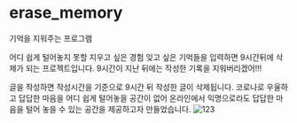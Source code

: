 # erase_memory


기억을 지워주는 프로그램

어디 쉽게 털어놓지 못할
지우고 싶은 경험 잊고 싶은 기억들을 입력하면 
9시간뒤에 삭제가 되는 프로젝트입니다.
9시간이 지난 뒤에는 작성한 기록을 지워버리겠어!!!

글을 작성하면 작성시간을 기준으로 9시간 뒤 작성한 글이 삭제됩니다. 코로나로 우울하고 답답한 마음을
어디 쉽게 털어놓을 공간이 없어 온라인에서 익명으로라도 답답한 마음을 털어 놓을 수 있는 공간을 제공하고자
만들었습니다.
![123](https://user-images.githubusercontent.com/57423518/97845664-3208b800-1d30-11eb-8d57-65fa6e7fc96a.PNG)
